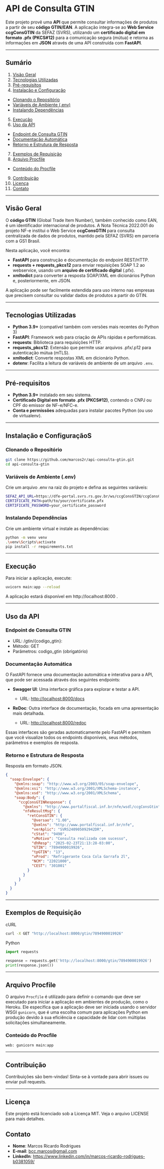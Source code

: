 # API de Consulta GTIN

Este projeto provê uma **API** que permite consultar informações de produtos a partir de seu **código GTIN/EAN**. A aplicação integra-se ao **Web Service ccgConsGTIN** da SEFAZ (SVRS), utilizando um **certificado digital em formato .pfx (PKCS#12)** para a comunicação segura (mútua) e retorna as informações em **JSON** através de uma API construída com **FastAPI**.

---

## Sumário

01. [Visão Geral](#visão-geral)  
02. [Tecnologias Utilizadas](#tecnologias-utilizadas)  
03. [Pré-requisitos](#pré-requisitos)  
04. [Instalação e Configuração](#instalação-e-configuração)  
   - [Clonando o Repositório](#clonando-o-repositório)  
   - [Variáveis de Ambiente (.env)](#variáveis-de-ambiente-env)  
   - [Instalando Dependências](#instalando-dependências)  
05. [Execução](#execução)  
06. [Uso da API](#uso-da-api)  
   - [Endpoint de Consulta GTIN](#endpoint-de-consulta-gtin)  
   - [Documentação Automática](#documentação-automática)
   - [Retorno e Estrutura de Resposta](#retorno-e-estrutura-de-resposta)  
07. [Exemplos de Requisição](#exemplos-de-requisição) 
08. [Arquivo Procfile](#arquivo-procfile) 
   - [Conteúdo do Procfile](#conteúdo-do-procfile)
09. [Contribuição](#contribuição)
10. [Licença](#licença)  
11. [Contato](#contato)  

---

## Visão Geral

O **código GTIN** (Global Trade Item Number), também conhecido como EAN, é um identificador internacional de produtos. A Nota Técnica 2022.001 do projeto NF-e institui o Web Service **ccgConsGTIN** para consulta centralizada de dados de produtos, mantido pela SEFAZ (SVRS) em parceria com a GS1 Brasil.

Nesta aplicação, você encontra:

- **FastAPI** para construção e documentação do endpoint REST/HTTP.  
- **requests + requests_pkcs12** para enviar requisições SOAP 1.2 ao webservice, usando um **arquivo de certificado digital** (.pfx).  
- **xmltodict** para converter a resposta SOAP/XML em dicionários Python e, posteriormente, em JSON.

A aplicação pode ser facilmente estendida para uso interno nas empresas que precisem consultar ou validar dados de produtos a partir do GTIN.

---

## Tecnologias Utilizadas

- **Python 3.9+** (compatível também com versões mais recentes do Python 3)  
- **FastAPI**: Framework web para criação de APIs rápidas e performáticas.  
- **requests**: Biblioteca para requisições HTTP.  
- **requests_pkcs12**: Extensão que permite usar arquivos .pfx/.p12 para autenticação mútua (mTLS).  
- **xmltodict**: Converte respostas XML em dicionário Python.  
- **dotenv**: Facilita a leitura de variáveis de ambiente de um arquivo `.env`.

---

## Pré-requisitos

- **Python 3.9+** instalado em seu sistema.  
- **Certificado Digital em formato .pfx (PKCS#12)**, contendo o CNPJ ou CPF do emissor de NF-e/NFC-e.  
- **Conta e permissões** adequadas para instalar pacotes Python (ou uso de virtualenv).

---

## Instalação e ConfiguraçãoS

### Clonando o Repositório

```bash
git clone https://github.com/marcos2r/api-consulta-gtin.git
cd api-consulta-gtin
```

### Variáveis de Ambiente (.env)

Crie um arquivo .env na raiz do projeto e defina as seguintes variáveis:

```bash
SEFAZ_API_URL=https://dfe-portal.svrs.rs.gov.br/ws/ccgConsGTIN/ccgConsGTIN.asmx
CERTIFICATE_PATH=path/to/your/certificate.pfx
CERTIFICATE_PASSWORD=your_certificate_password
```	

### Instalando Dependências

Crie um ambiente virtual e instale as dependências:

```bash
python -m venv venv
.\venv\Scripts\activate
pip install -r requirements.txt
```
---

## Execução

Para iniciar a aplicação, execute:

```bash
uvicorn main:app --reload
```
A aplicação estará disponível em http://localhost:8000 .

---

## Uso da API

### Endpoint de Consulta GTIN

- URL: /gtin/{codigo_gtin}:
- Método: GET
- Parâmetros: codigo_gtin (obrigatório)

### Documentação Automática

O FastAPI fornece uma documentação automática e interativa para a API, que pode ser acessada através dos seguintes endpoints:

- **Swagger UI**: Uma interface gráfica para explorar e testar a API.
  - URL: [http://localhost:8000/docs](http://localhost:8000/docs)

- **ReDoc**: Outra interface de documentação, focada em uma apresentação mais detalhada.
  - URL: [http://localhost:8000/redoc](http://localhost:8000/redoc)

Essas interfaces são geradas automaticamente pelo FastAPI e permitem que você visualize todos os endpoints disponíveis, seus métodos, parâmetros e exemplos de resposta.

### Retorno e Estrutura de Resposta

Resposta em formato JSON.

```json
{
  "soap:Envelope": {
    "@xmlns:soap": "http://www.w3.org/2003/05/soap-envelope",
    "@xmlns:xsi": "http://www.w3.org/2001/XMLSchema-instance",
    "@xmlns:xsd": "http://www.w3.org/2001/XMLSchema",
    "soap:Body": {
      "ccgConsGTINResponse": {
        "@xmlns": "http://www.portalfiscal.inf.br/nfe/wsdl/ccgConsGtin",
        "nfeResultMsg": {
          "retConsGTIN": {
            "@versao": "1.00",
            "@xmlns": "http://www.portalfiscal.inf.br/nfe",
            "verAplic": "SVRS240905092942DR",
            "cStat": "9490",
            "xMotivo": "Consulta realizada com sucesso",
            "dhResp": "2025-02-23T21:13:28-03:00",
            "GTIN": "7894900019926",
            "tpGTIN": "13",
            "xProd": "Refrigerante Coca Cola Garrafa 2l",
            "NCM": "22021000",
            "CEST": "301001"
          }
        }
      }
    }
  }
}
```
---

## Exemplos de Requisição

cURL

```bash 
curl -X GET "http://localhost:8000/gtin/7894900019926"
```	
Python

```python
import requests

response = requests.get('http://localhost:8000/gtin/7894900019926')
print(response.json())
```
---

## Arquivo Procfile

O arquivo `Procfile` é utilizado para definir o comando que deve ser executado para iniciar a aplicação em ambientes de produção, como o Heroku. Ele especifica que a aplicação deve ser iniciada usando o servidor WSGI `gunicorn`, que é uma escolha comum para aplicações Python em produção devido à sua eficiência e capacidade de lidar com múltiplas solicitações simultaneamente.

### Conteúdo do Procfile

```plaintext
web: gunicorn main:app
``` 
---

## Contribuição

Contribuições são bem-vindas! Sinta-se à vontade para abrir issues ou enviar pull requests.

---

## Licença

Este projeto está licenciado sob a Licença MIT. Veja o arquivo LICENSE para mais detalhes.

## Contato

- **Nome**: Marcos Ricardo Rodrigues
- **E-mail**: bcc.marcos@gmail.com 
- **LinkedIn**: https://www.linkedin.com/in/marcos-ricardo-rodrigues-b0381059/